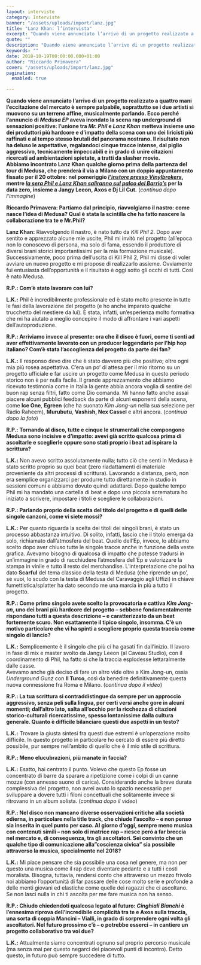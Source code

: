 ```yaml
---
layout: interviste
category: Interviste
banner: "/assets/uploads/import/lanz.jpg"
title: "Lanz Khan: l’intervista"
excerpt: "Quando viene annunciato l’arrivo di un progetto realizzato a quattro mani l’eccitazione del mercato è sempre palpabile, soprattutto se i due artisti si muovono su un terreno affine, musicalmente parlando. Ecco perché l’annuncio di Medusa EP aveva inondato la scena rap underground di sensazioni positive: l’unione tra Mr. Phil e Lanz Khan metteva insieme uno dei…"
quote: ""
description: "Quando viene annunciato l’arrivo di un progetto realizzato a quattro mani l’eccitazione del mercato è sempre palpabile, soprattutto se i due artisti si muovono su un terreno affine, musicalmente parlando. Ecco perché l’annuncio di Medusa EP aveva inondato la scena rap underground di sensazioni positive: l’unione tra Mr. Phil e Lanz Khan metteva insieme uno dei…"
keywords: ""
date: 2018-10-19T00:00:00.000+01:00
author: "Riccardo Primavera"
cover: "/assets/uploads/import/lanz.jpg"
pagination:
  enabled: true

---
```


**Quando viene annunciato l’arrivo di un progetto realizzato a quattro mani l’eccitazione del mercato è sempre palpabile, soprattutto se i due artisti si muovono su un terreno affine, musicalmente parlando. Ecco perché l’annuncio di _Medusa EP_ aveva inondato la scena rap underground di sensazioni positive: l’unione tra _Mr. Phil_ e _Lanz Khan_ metteva insieme uno dei produttori più hardcore e d’impatto della scena con uno dei liricisti più raffinati e al tempo stesso brutali del panorama nostrano. Il risultato non ha deluso le aspettative, regalandoci cinque tracce intense, dal piglio aggressivo, tecnicamente impeccabili e in grado di unire citazioni ricercati ad ambientazioni spietate, a tratti da slasher movie.**  
**Abbiamo incontrato Lanz Khan qualche giorno prima della partenza del tour di Medusa, che prenderà il via a Milano con un doppio appuntamento fissato per il 20 ottobre: nel pomeriggio [_l’instore presso Vinylbrokers_](https://www.facebook.com/events/1734283513361574/), mentre [_la sera Phil e Lanz Khan saliranno sul palco del Barrio’s_](https://www.facebook.com/events/337397543473144/) per la data zero, insieme a Jangy Leeon, Axos e Dj Lil Cut.** (_continua dopo l’immagine_)

**Riccardo Primavera: Partiamo dal principio, riavvolgiamo il nastro: come nasce l’idea di Medusa? Qual è stata la scintilla che ha fatto nascere la collaborazione tra te e Mr.Phil?**

**Lanz Khan:** Riavvolgendo il nastro, è nato tutto da _Kill Phil 2_. Dopo aver sentito e apprezzato alcune mie uscite, Phil mi invitò nel progetto (all’epoca non lo conoscevo di persona, ma solo di fama, essendo il produttore di diversi brani storici importantissimi per la mia formazione musicale). Successivamente, poco prima dell’uscita di Kill Phil 2, Phil mi disse di voler avviare un nuovo progetto e mi propose di realizzarlo assieme. Ovviamente fui entusiasta dell’opportunità e il risultato è oggi sotto gli occhi di tutti. Così è nato Medusa.

**R.P.: Com’è stato lavorare con lui?**

**L.K.:** Phil è incredibilmente professionale ed è stato molto presente in tutte le fasi della lavorazione del progetto (e ho anche imparato qualche trucchetto del mestiere da lui). È stata, infatti, un’esperienza molto formativa che mi ha aiutato a meglio concepire il modo di affrontare i vari aspetti dell’autoproduzione.

**R.P.: Arriviamo invece al presente: ora che il disco è fuori, come ti senti ad aver effettivamente lavorato con un producer leggendario per l’hip hop italiano? Com’è stata l’accoglienza del progetto da parte dei fan?**

**L.K.:** Il responso devo dire che è stato davvero più che positivo; oltre ogni mia più rosea aspettativa. C’era un po’ di attesa per il mio ritorno su un progetto ufficiale e far uscire un progetto come Medusa in questo periodo storico non è per nulla facile. Il grande apprezzamento che abbiamo ricevuto testimonia come in Italia la gente abbia ancora voglia di sentire del buon rap senza filtri, fatto come Dio comanda. Mi hanno fatto anche assai piacere alcuni pubblici feedback da parte di alcuni esponenti della scena, come **Ice One**, **Egreen** (che ha suonato _Kim Jong-un_ nella sua selezione per Radio Raheem), **Murubutu**, **Vashish, Nex Cassel** e altri ancora. (_continua dopo la foto_)

**R.P.: Tornando al disco, tutte e cinque le strumentali che compongono Medusa sono incisive e d’impatto: avevi già scritto qualcosa prima di ascoltarle e sceglierle oppure sono stati proprio i beat ad ispirare la scrittura?**

**L.K.:** Non avevo scritto assolutamente nulla; tutto ciò che senti in Medusa è stato scritto proprio su quei beat (zero riadattamenti di materiale proveniente da altri processi di scrittura). Lavorando a distanza, però, non era semplice organizzarci per produrre tutto direttamente in studio in sessioni comuni e abbiamo dovuto quindi adattarci. Dopo qualche tempo Phil mi ha mandato una cartella di beat e dopo una piccola scrematura ho iniziato a scrivere, impostare i titoli e scegliere le collaborazioni.

**R.P.: Parlando proprio della scelta del titolo del progetto e di quelli delle singole canzoni, come vi siete mossi?**

**L.K.:** Per quanto riguarda la scelta dei titoli dei singoli brani, è stato un processo abbastanza intuitivo. Di solito, infatti, lascio che il titolo emerga da solo, richiamato dall’atmosfera del beat. Quello dell’Ep, invece, lo abbiamo scelto dopo aver chiuso tutte le singole tracce anche in funzione della veste grafica. Avevamo bisogno di qualcosa di impatto che potesse tradursi in un’immagine in grado di racchiudere l’atmosfera dell’Ep e valorizzare la stampa in vinile e tutto il resto del merchandise. L’interpretazione che poi ha dato **Scarful** del tema classico della testa di Medusa (che riprende un po’, se vuoi, lo scudo con la testa di Medusa del Caravaggio agli Uffizi) in chiave fumettistica/splatter ha dato secondo me una marcia in più a tutto il progetto.

**R.P.: Come primo singolo avete scelto la provocatoria e cattiva _Kim Jong-un_, uno dei brani più hardcore del progetto – sebbene fondamentalmente rispondano tutti a questa descrizione – e caratterizzato da un beat fortemente scuro. Non esattamente il tipico singolo, insomma. C’è un motivo particolare che vi ha spinti a scegliere proprio questa traccia come singolo di lancio?**

**L.K.:** Semplicemente è il singolo che più ci ha gasati fin dall’inizio. Il lavoro in fase di mix e master svolto da Jangy Leeon (al Caveau Studio), con il coordinamento di Phil, ha fatto si che la traccia esplodesse lettaralmente dalle casse.  
Avevamo anche già deciso di fare un altro vide oltre a Kim Jong-un, ossia _Underground Gunz_ con **Il Turco**, così da benedire definitivamente questa nuova connessione fra Roma e Milano. (_continua dopo il video_)

**R.P.: La tua scrittura si contraddistingue da sempre per un approccio aggressivo, senza peli sulla lingua, per certi versi anche gore in alcuni momenti; dall’altro lato, salta all’occhio per la ricchezza di citazioni storico-culturali ricercatissime, spesso lontanissime dalla cultura generale. Quanto è difficile bilanciare questi due aspetti in un testo?**

**L.K.:** Trovare la giusta sintesi fra questi due estremi è un’operazione molto difficile. In questo progetto in particolare ho cercato di essere più diretto possibile, pur sempre nell’ambito di quello che è il mio stile di scrittura.

**R.P.: Meno elucubrazioni, più manate in faccia?**

**L.K.:** Esatto, hai centrato il punto. Volevo che questo Ep fosse un concentrato di barre da sparare a ripetizione come i colpi di un canne mozze (con annesso suono di carica). Considerando anche la breve durata complessiva del progetto, non avrei avuto lo spazio necessario per sviluppare a dovere tutti i filoni concettuali che solitamente invece si ritrovano in un album solista. (_continua dopo il video_)

**R.P.: Nel disco non mancano diverse osservazioni critiche alla società odierna, in particolare nella title track, che chiude l’ascolto – e non penso sia inserita in quel punto per caso. Al giorno d’oggi, sempre meno musica con contenuti simili – non solo di matrice rap – riesce però a far breccia nel mercato e, di conseguenza, tra gli ascoltatori. Sei convinto che un qualche tipo di comunicazione alla”coscienza civica” sia possibile attraverso la musica, specialmente nel 2018?**

**L.K.:** Mi piace pensare che sia possibile una cosa nel genere, ma non per questo una musica come il rap deve diventare pedante e a tutti i costi moralista. Bisogna, tuttavia, rendersi conto che attraverso un mezzo frivolo noi abbiamo l’opportunità di far passare delle cose molto serie e profonde a delle menti giovani ed elastiche come quelle dei ragazzi che ci ascoltano. Se non lasci nulla in chi ti ascolta per me fare musica non ha senso.

**R.P.: Chiudo chiedendoti qualcosa legato al futuro: _Cinghiali Bianchi_ è l’ennesima riprova dell’incredibile complicità tra te e Axos sulla traccia, una sorta di coppia Mancini – Vialli, in grado di sorprendere ogni volta gli ascoltatori. Nel futuro prossimo c’è – o potrebbe esserci – in cantiere un progetto collaborativo tra voi due?**

**L.K.:** Attualmente siamo concentrati ognuno sul proprio percorso musicale (ma senza mai per questo negarci dei piacevoli punti di incontro). Detto questo, in futuro può sempre succedere di tutto.